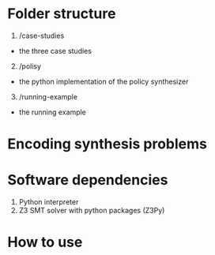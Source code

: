 # Folder structure

1. /case-studies
  - the three case studies
2. /polisy
  - the python implementation of the policy synthesizer
3. /running-example
  - the running example

# Encoding synthesis problems

# Software dependencies

1. Python interpreter
2. Z3 SMT solver with python packages (Z3Py)

# How to use


